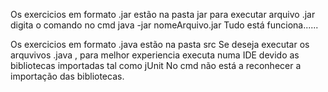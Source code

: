 Os exercicios em formato .jar estão na pasta jar
para executar arquivo .jar digita o comando no cmd  java -jar nomeArquivo.jar
Tudo está funciona......

Os exercicios em formato .java estão na pasta src
Se deseja executar os arquvivos .java , para melhor experiencia executa numa IDE devido as bibliotecas importadas tal como jUnit 
No cmd não está a reconhecer a importação das bibliotecas.
